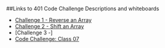 ##Links to 401 Code Challenge Descriptions and whiteboards
* [Challenge 1 - Reverse an Array](./readmes/arreverse.md)
* [Challenge 2 - Shift an Array](readmes/arrshift.md)
* [Challenge 3 -]
* [Code Challenge: Class 07](./readmes/llKthVal.md)
